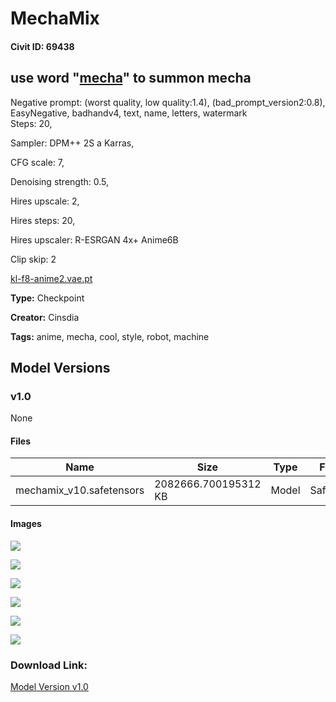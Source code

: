 # MechaMix

#### Civit ID: 69438

<h2>use word "<strong><u>mecha</u></strong>" to summon mecha</h2><p>Negative prompt: (worst quality, low quality:1.4), (bad_prompt_version2:0.8), EasyNegative, badhandv4, text, name, letters, watermark<br />Steps: 20, </p><p>Sampler: DPM++ 2S a Karras, </p><p>CFG scale: 7,</p><p></p><p> Denoising strength: 0.5, </p><p> Hires upscale: 2, </p><p> Hires steps: 20, </p><p> Hires upscaler: R-ESRGAN 4x+ Anime6B</p><p></p><p> Clip skip: 2</p><p><a target="_blank" rel="ugc" href="http://kl-f8-anime2.vae.pt"> kl-f8-anime2.vae.pt</a></p>

**Type:** Checkpoint

**Creator:** Cinsdia

**Tags:** anime, mecha, cool, style, robot, machine

## Model Versions

### v1.0

None

#### Files

| Name | Size | Type | Format | Download Url | AutoV1 | AutoV2 | SHA256 | CRC32 | BLAKE3 |
| --- | --- | --- | --- | --- | --- | --- | --- | --- | --- |
| mechamix_v10.safetensors | 2082666.700195312 KB | Model | SafeTensor | https://civitai.com/api/download/models/74096 | - | - | - | - | - |

#### Images

<p><img src="https://image.civitai.com/xG1nkqKTMzGDvpLrqFT7WA/0ad38231-44c9-4b3e-a94b-0c448eca13fe/width=450/828114.jpeg" /></p>

<p><img src="https://image.civitai.com/xG1nkqKTMzGDvpLrqFT7WA/82ad9f25-41e1-4021-8beb-f2020282e805/width=450/828116.jpeg" /></p>

<p><img src="https://image.civitai.com/xG1nkqKTMzGDvpLrqFT7WA/edabdaf8-fa31-4a19-821a-7c9c73ade430/width=450/828118.jpeg" /></p>

<p><img src="https://image.civitai.com/xG1nkqKTMzGDvpLrqFT7WA/1b45a174-793d-43c5-8f2c-bb32da1dfe83/width=450/828120.jpeg" /></p>

<p><img src="https://image.civitai.com/xG1nkqKTMzGDvpLrqFT7WA/22e00bc2-8dba-44da-b3c5-e8bee4d9ceaf/width=450/828135.jpeg" /></p>

<p><img src="https://image.civitai.com/xG1nkqKTMzGDvpLrqFT7WA/0a58d641-b0a5-4438-bbb1-14f0a68d2638/width=450/828122.jpeg" /></p>

### Download Link:

[Model Version v1.0](https://civitai.com/api/download/models/74096)


